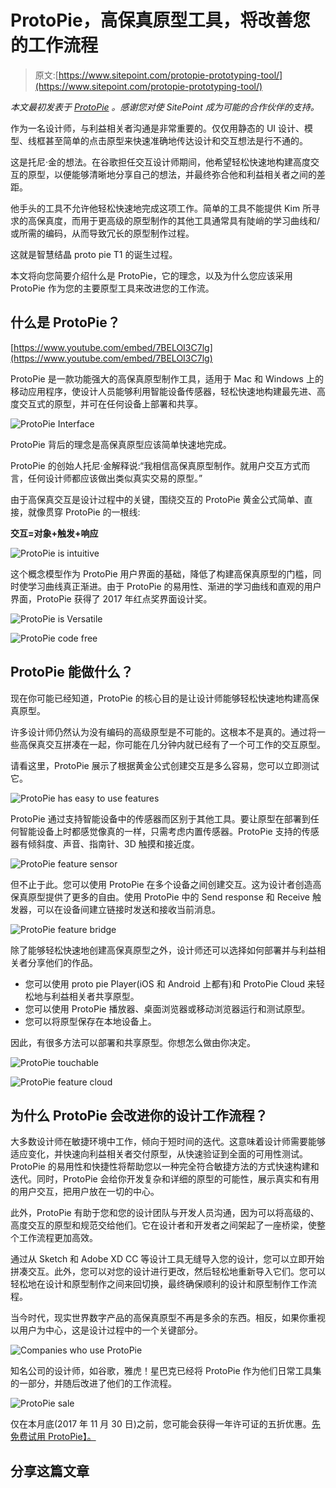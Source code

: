 # ProtoPie，高保真原型工具，将改善您的工作流程

> 原文:[https://www.sitepoint.com/protopie-prototyping-tool/](https://www.sitepoint.com/protopie-prototyping-tool/)

*本文最初发表于 [ProtoPie](https://www.protopie.io/blackfriday-01/?utm_source=sitepoint&utm_medium=referral&utm_campaign=black-friday-new-users&utm_content=article) 。感谢您对使 SitePoint 成为可能的合作伙伴的支持。*

作为一名设计师，与利益相关者沟通是非常重要的。仅仅用静态的 UI 设计、模型、线框甚至简单的点击原型来快速准确地传达设计和交互想法是行不通的。

这是托尼·金的想法。在谷歌担任交互设计师期间，他希望轻松快速地构建高度交互的原型，以便能够清晰地分享自己的想法，并最终弥合他和利益相关者之间的差距。

他手头的工具不允许他轻松快速地完成这项工作。简单的工具不能提供 Kim 所寻求的高保真度，而用于更高级的原型制作的其他工具通常具有陡峭的学习曲线和/或所需的编码，从而导致冗长的原型制作过程。

这就是智慧结晶 proto pie T1 的诞生过程。

本文将向您简要介绍什么是 ProtoPie，它的理念，以及为什么您应该采用 ProtoPie 作为您的主要原型工具来改进您的工作流。

## 什么是 ProtoPie？

[https://www.youtube.com/embed/7BELOI3C7lg](https://www.youtube.com/embed/7BELOI3C7lg)

ProtoPie 是一款功能强大的高保真原型制作工具，适用于 Mac 和 Windows 上的移动应用程序，使设计人员能够利用智能设备传感器，轻松快速地构建最先进、高度交互式的原型，并可在任何设备上部署和共享。

![ProtoPie Interface](../Images/060f9ca6a9a610bb3e0562253a3e7d9a.png)

ProtoPie 背后的理念是高保真原型应该简单快速地完成。

ProtoPie 的创始人托尼·金解释说:“我相信高保真原型制作。就用户交互方式而言，任何设计师都应该做出类似真实交易的原型。”

由于高保真交互是设计过程中的关键，围绕交互的 ProtoPie 黄金公式简单、直接，就像贯穿 ProtoPie 的一根线:

**交互=对象+触发+响应**

![ProtoPie is intuitive](../Images/3c56b5b2b6991de78a804369fef87cd9.png)

这个概念模型作为 ProtoPie 用户界面的基础，降低了构建高保真原型的门槛，同时使学习曲线真正渐进。由于 ProtoPie 的易用性、渐进的学习曲线和直观的用户界面，ProtoPie 获得了 2017 年红点奖界面设计奖。

![ProtoPie is Versatile](../Images/d5d7a2f95bb7a6a57aed0c009287d586.png)

![ProtoPie code free](../Images/5bf62551a14dbb09f1df3bfb76fd1f98.png)

## ProtoPie 能做什么？

现在你可能已经知道，ProtoPie 的核心目的是让设计师能够轻松快速地构建高保真原型。

许多设计师仍然认为没有编码的高级原型是不可能的。这根本不是真的。通过将一些高保真交互拼凑在一起，你可能在几分钟内就已经有了一个可工作的交互原型。

请看这里，ProtoPie 展示了根据黄金公式创建交互是多么容易，您可以立即测试它。

![ProtoPie has easy to use features](../Images/0ae8698c9f78dd8e39c1a449523dad48.png)

ProtoPie 通过支持智能设备中的传感器而区别于其他工具。要让原型在部署到任何智能设备上时都感觉像真的一样，只需考虑内置传感器。ProtoPie 支持的传感器有倾斜度、声音、指南针、3D 触摸和接近度。

![ProtoPie feature sensor](../Images/af1b517fcae0ee1a37d76daffd623c18.png)

但不止于此。您可以使用 ProtoPie 在多个设备之间创建交互。这为设计者创造高保真原型提供了更多的自由。使用 ProtoPie 中的 Send response 和 Receive 触发器，可以在设备间建立链接时发送和接收当前消息。

![ProtoPie feature bridge](../Images/f6b541ec0409c9f71cd46747f5335f0c.png)

除了能够轻松快速地创建高保真原型之外，设计师还可以选择如何部署并与利益相关者分享他们的作品。

*   您可以使用 proto pie Player(iOS 和 Android 上都有)和 ProtoPie Cloud 来轻松地与利益相关者共享原型。
*   您可以使用 ProtoPie 播放器、桌面浏览器或移动浏览器运行和测试原型。
*   您可以将原型保存在本地设备上。

因此，有很多方法可以部署和共享原型。你想怎么做由你决定。

![ProtoPie touchable](../Images/3bfb6df5150934cedb67fb7b3f5bbb49.png)

![ProtoPie feature cloud](../Images/ec84d69b629b5e30fe485f6796eb267b.png)

## 为什么 ProtoPie 会改进你的设计工作流程？

大多数设计师在敏捷环境中工作，倾向于短时间的迭代。这意味着设计师需要能够适应变化，并快速向利益相关者交付原型，从快速验证到全面的可用性测试。ProtoPie 的易用性和快捷性将帮助您以一种完全符合敏捷方法的方式快速构建和迭代。同时，ProtoPie 会给你开发复杂和详细的原型的可能性，展示真实和有用的用户交互，把用户放在一切的中心。

此外，ProtoPie 有助于您和您的设计团队与开发人员沟通，因为可以将高级的、高度交互的原型和规范交给他们。它在设计者和开发者之间架起了一座桥梁，使整个工作流程更加高效。

通过从 Sketch 和 Adobe XD CC 等设计工具无缝导入您的设计，您可以立即开始拼凑交互。此外，您可以对您的设计进行更改，然后轻松地重新导入它们。您可以轻松地在设计和原型制作之间来回切换，最终确保顺利的设计和原型制作工作流程。

当今时代，现实世界数字产品的高保真原型不再是多余的东西。相反，如果你重视以用户为中心，这是设计过程中的一个关键部分。

![Companies who use ProtoPie](../Images/f2a42d957e2a02e7af8eaa4b250320da.png)

知名公司的设计师，如谷歌，雅虎！星巴克已经将 ProtoPie 作为他们日常工具集的一部分，并随后改进了他们的工作流程。

![ProtoPie sale](../Images/0187b1857d6442ea8e2662c1bfdad316.png)

仅在本月底(2017 年 11 月 30 日)之前，您可能会获得一年许可证的五折优惠。[先免费试用 ProtoPie】。](https://www.protopie.io/blackfriday-01/?utm_source=sitepoint&utm_medium=referral&utm_campaign=black-friday-new-users&utm_content=article)

## 分享这篇文章